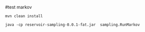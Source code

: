 #test markov

```
mvn clean install

java -cp reservoir-sampling-0.0.1-fat.jar  sampling.RunMarkov
```
